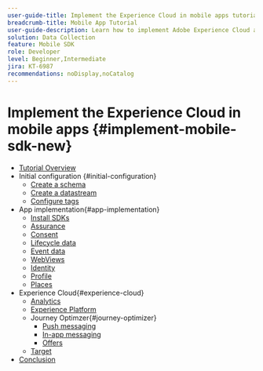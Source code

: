 ```yaml
---
user-guide-title: Implement the Experience Cloud in mobile apps tutorial
breadcrumb-title: Mobile App Tutorial
user-guide-description: Learn how to implement Adobe Experience Cloud applications in mobile apps with Experience Platform Mobile SDK.
solution: Data Collection
feature: Mobile SDK
role: Developer
level: Beginner,Intermediate
jira: KT-6987
recommendations: noDisplay,noCatalog
---
```


# Implement the Experience Cloud in mobile apps {#implement-mobile-sdk-new}

+ [Tutorial Overview](overview.md)
+ Initial configuration {#initial-configuration}
  + [Create a schema](create-schema.md)
  + [Create a datastream](create-datastream.md)
  + [Configure tags](configure-tags.md)
+ App implementation{#app-implementation}
  + [Install SDKs](install-sdks.md)
  + [Assurance](assurance.md)
  + [Consent](consent.md)
  + [Lifecycle data](lifecycle-data.md)
  + [Event data](events.md)
  + [WebViews](web-views.md)
  + [Identity](identity.md)
  + [Profile](profile.md)
  + [Places](places.md)
+ Experience Cloud{#experience-cloud}
  + [Analytics](analytics.md)
  + [Experience Platform](platform.md)
  + Journey Optimzer{#journey-optimizer}
    + [Push messaging](journey-optimizer-push.md)
    + [In-app messaging](journey-optimizer-inapp.md)
    + [Offers](journey-optimizer-offers.md)
  + [Target](target.md)
+ [Conclusion](conclusion.md)
  